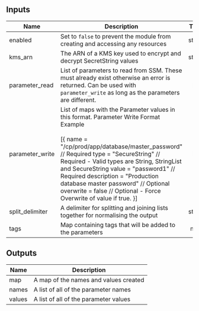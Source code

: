 
## Inputs

| Name | Description | Type | Default | Required |
|------|-------------|:----:|:-----:|:-----:|
| enabled | Set to `false` to prevent the module from creating and accessing any resources | string | `true` | no |
| kms_arn | The ARN of a KMS key used to encrypt and decrypt SecretString values | string | `` | no |
| parameter_read | List of parameters to read from SSM. These must already exist otherwise an error is returned. Can be used with `parameter_write` as long as the parameters are different. | list | `<list>` | no |
| parameter_write | List of maps with the Parameter values in this format.   Parameter Write Format Example<br><br>  [{     name = "/cp/prod/app/database/master_password" // Required     type = "SecureString" // Required - Valid types are String, StringList and SecureString     value = "password1" // Required     description = "Production database master password" // Optional     overwrite = false // Optional - Force Overwrite of value if true.    }] | list | `<list>` | no |
| split_delimiter | A delimiter for splitting and joining lists together for normalising the output | string | `~^~` | no |
| tags | Map containing tags that will be added to the parameters | map | `<map>` | no |

## Outputs

| Name | Description |
|------|-------------|
| map | A map of the names and values created |
| names | A list of all of the parameter names |
| values | A list of all of the parameter values |


